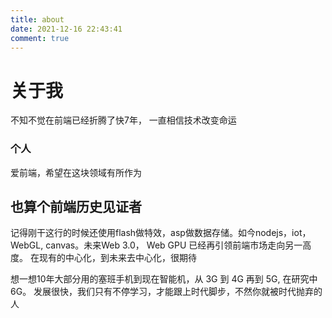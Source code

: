 ```yaml
---
title: about
date: 2021-12-16 22:43:41
comment: true
---
```



# 关于我

不知不觉在前端已经折腾了快7年， 一直相信技术改变命运

### 个人

爱前端，希望在这块领域有所作为


## 也算个前端历史见证者
记得刚干这行的时候还使用flash做特效，asp做数据存储。如今nodejs，iot， WebGL, canvas。未来Web 3.0， Web GPU 已经再引领前端市场走向另一高度。 在现有的中心化，到未来去中心化，很期待

想一想10年大部分用的塞班手机到现在智能机，从 3G 到 4G 再到 5G, 在研究中 6G。 发展很快，我们只有不停学习，才能跟上时代脚步，不然你就被时代抛弃的人

